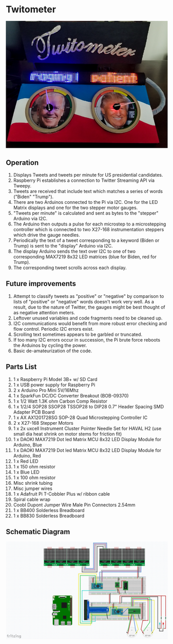 # Twitometer  
![Twitometer](./images/twitometer.png)

## Operation  
1. Displays Tweets and tweets per minute for US presidential candidates.
2. Raspberry Pi establishes a connection to Twitter Streaming API via Tweepy.  
3. Tweets are received that include text which matches a series of words ("Biden" "Trump").  
4. There are two Arduinos connected to the Pi via I2C. One for the LED Matrix displays and one for the two stepper motor gauges.
5. "Tweets per minute" is calculated and sent as bytes to the "stepper" Arduino via I2C.  
6. The Arduino then outputs a pulse for each microstep to a microstepping controller which is connected to two X27-168 instrumentation steppers which drive the gauge needles.  
7. Periodically the text of a tweet corresponding to a keyword (Biden or Trump) is sent to the "display" Arduino via I2C.  
8. The display Arduino sends the text over I2C to one of two corresponding MAX7219 8x32 LED matrices (blue for Biden, red for Trump).  
9. The corresponding tweet scrolls across each display.  

## Future improvements   
1. Attempt to classify tweets as "positive" or "negative" by comparison to lists of "positive" or "negative" words doesn't work very well. As a result, due to the nature of Twitter, the gauges might be best thought of as negative attention meters.   
2. Leftover unused variables and code fragments need to be cleaned up.  
3. I2C communications would benefit from more robust error checking and flow control. Periodic I2C errors exist.  
4. Scrolling text sometimes appears to be garbled or truncated.  
5. If too many I2C errors occur in succession, the Pi brute force reboots the Arduinos by cycling the power.  
6. Basic de-amateurization of the code.  

 ## Parts List
1. 1 x Raspberry Pi Model 3B+ w/ SD Card
2. 1 x USB power supply for Raspberry Pi
3. 2 x Arduino Pro Mini 5V/16Mhz
4. 1 x SparkFun DC/DC Converter Breakout (BOB-09370)
5. 1 x 1/2 Watt  1.3K ohm Carbon Comp Resistor
6. 1 x 1/2/4 SOP28 SSOP28 TSSOP28 to DIP28 0.7" Header Spacing SMD Adapter PCB Board
7. 1 x AX AX1201728SG SOP-28 Quad Microstepping Controller IC
8. 2 x X27-168 Stepper Motors
9. 1 x 2x uxcell Instrument Cluster Pointer Needle Set for HAVAL H2 (use small dia heat shrink on motor stems for friction fit)
10. 1 x DAOKI MAX7219 Dot led Matrix MCU 8x32 LED Display Module for Arduino, Blue
11. 1 x DAOKI MAX7219 Dot led Matrix MCU 8x32 LED Display Module for Arduino, Red
12. 1 x Red LED
13. 1 x 150 ohm resistor
14. 1 x Blue LED
15. 1 x 100 ohm resistor
16. Misc shrink tubing
17. Misc jumper wires
18. 1 x Adafruit Pi T-Cobbler Plus w/ ribbon cable
19. Spiral cable wrap
20. Coobl Dupont Jumper Wire Male Pin Connectors 2.54mm
21. 1 x BB400 Solderless Breadboard 
22. 1 x BB830 Solderless Breadboard

## Schematic Diagram  
![fritzing](./images/fritzing.PNG)